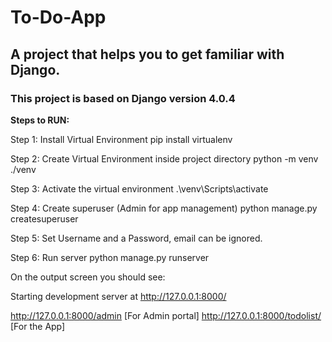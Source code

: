 # To-Do-App
## A project that helps you to get familiar with Django.

### This project is based on Django version 4.0.4
**Steps to RUN:**

Step 1: Install Virtual Environment 
        pip install virtualenv

Step 2: Create Virtual Environment inside project directory
        python -m venv ./venv

Step 3: Activate the virtual environment
        .\venv\Scripts\activate

Step 4: Create superuser (Admin for app management)
        python manage.py createsuperuser

Step 5: Set Username and a Password, email can be ignored.

Step 6: Run server
        python manage.py runserver

On the output screen you should see:

Starting development server at http://127.0.0.1:8000/

http://127.0.0.1:8000/admin [For Admin portal]
http://127.0.0.1:8000/todolist/ [For the App]